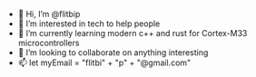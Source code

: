 - 👋 Hi, I’m @flitbip
- 👀 I’m interested in tech to help people
- 🌱 I’m currently learning modern c++ and rust for Cortex-M33 microcontrollers 
- 💞️ I’m looking to collaborate on anything interesting
- 📫 let myEmail = "flitbi" + "p" + "@gmail.com"

<!---
flitbip/flitbip is a ✨ special ✨ repository because its `README.md` (this file) appears on your GitHub profile.
You can click the Preview link to take a look at your changes.
--->
